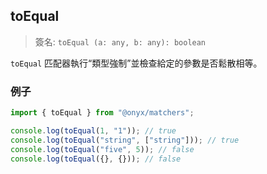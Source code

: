## toEqual

> 簽名: `toEqual (a: any, b: any): boolean`

`toEqual` 匹配器執行“類型強制”並檢查給定的參數是否鬆散相等。

### 例子

```ts
import { toEqual } from "@onyx/matchers";

console.log(toEqual(1, "1")); // true
console.log(toEqual("string", ["string"])); // true
console.log(toEqual("five", 5)); // false
console.log(toEqual({}, {})); // false
```
